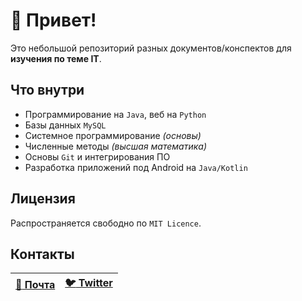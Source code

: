# 👋 Привет!

Это небольшой репозиторий разных документов/конспектов для **изучения по теме IT**.

## Что внутри

- Программирование на `Java`, веб на `Python`
- Базы данных `MySQL`
- Системное программирование *(основы)*
- Численные методы *(высшая математика)*
- Основы `Git` и интегрирования ПО
- Разработка приложений под Android на `Java/Kotlin`

## Лицензия

Распространяется свободно по `MIT Licence`.

## Контакты

| [:email: Почта](mailto:amaruelleof@gmail.com) |[:bird: Twitter](https://twitter.com/itis_bulkabuka)|
|-|-|


